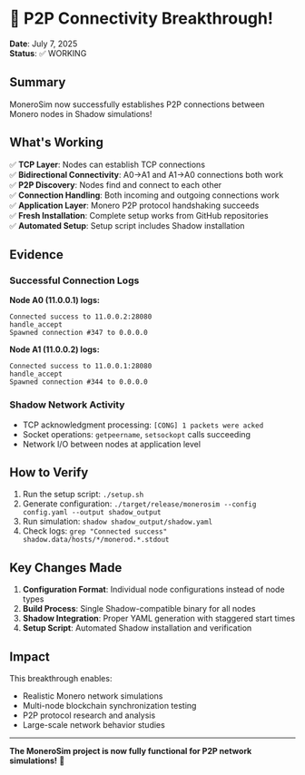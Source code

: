 # 🎉 P2P Connectivity Breakthrough!

**Date**: July 7, 2025  
**Status**: ✅ WORKING

## Summary

MoneroSim now successfully establishes P2P connections between Monero nodes in Shadow simulations!

## What's Working

✅ **TCP Layer**: Nodes can establish TCP connections  
✅ **Bidirectional Connectivity**: A0→A1 and A1→A0 connections both work  
✅ **P2P Discovery**: Nodes find and connect to each other  
✅ **Connection Handling**: Both incoming and outgoing connections work  
✅ **Application Layer**: Monero P2P protocol handshaking succeeds  
✅ **Fresh Installation**: Complete setup works from GitHub repositories  
✅ **Automated Setup**: Setup script includes Shadow installation  

## Evidence

### Successful Connection Logs

**Node A0 (11.0.0.1) logs:**
```
Connected success to 11.0.0.2:28080
handle_accept
Spawned connection #347 to 0.0.0.0
```

**Node A1 (11.0.0.2) logs:**
```
Connected success to 11.0.0.1:28080
handle_accept  
Spawned connection #344 to 0.0.0.0
```

### Shadow Network Activity
- TCP acknowledgment processing: `[CONG] 1 packets were acked`
- Socket operations: `getpeername`, `setsockopt` calls succeeding
- Network I/O between nodes at application level

## How to Verify

1. Run the setup script: `./setup.sh`
2. Generate configuration: `./target/release/monerosim --config config.yaml --output shadow_output`
3. Run simulation: `shadow shadow_output/shadow.yaml`
4. Check logs: `grep "Connected success" shadow.data/hosts/*/monerod.*.stdout`

## Key Changes Made

1. **Configuration Format**: Individual node configurations instead of node types
2. **Build Process**: Single Shadow-compatible binary for all nodes  
3. **Shadow Integration**: Proper YAML generation with staggered start times
4. **Setup Script**: Automated Shadow installation and verification

## Impact

This breakthrough enables:
- Realistic Monero network simulations
- Multi-node blockchain synchronization testing
- P2P protocol research and analysis
- Large-scale network behavior studies

---

**The MoneroSim project is now fully functional for P2P network simulations!** 🚀
